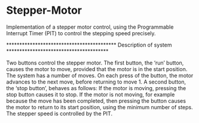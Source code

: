 # Stepper-Motor
Implementation of a stepper motor control, using the Programmable Interrupt Timer (PIT) to control the stepping speed precisely.

****************************************** Description of system ***************************************

Two buttons control the stepper motor.
The first button, the ‘run’ button, causes the motor to move, provided that the
motor is in the start position. 
The system has a number of moves.
On each press of the button, the motor advances to the next move, before returning to move 1.
A second button, the ‘stop button’, behaves as follows:
If the motor is moving, pressing the stop button causes it to stop.
If the motor is not moving, for example because the move has been
completed, then pressing the button causes the motor to return to its start
position, using the minimum number of steps.
The stepper speed is controlled by the PIT.
